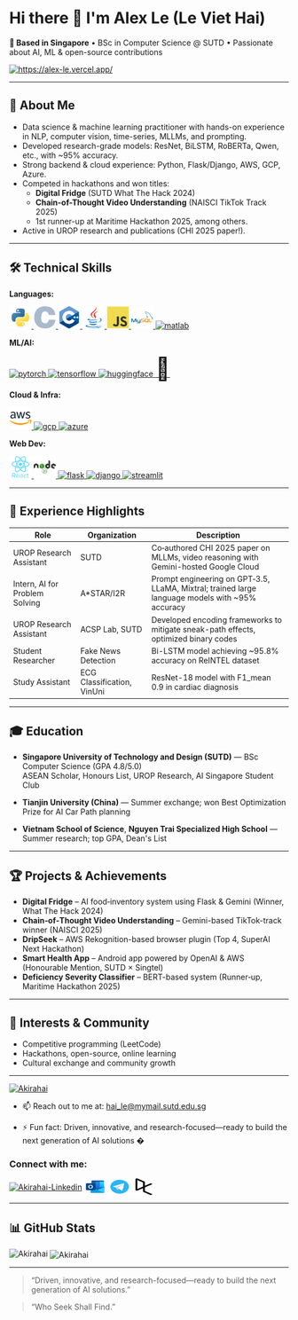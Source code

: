 # Hi there 👋 I'm Alex Le (Le Viet Hai)

**📍 Based in Singapore** • BSc in Computer Science @ SUTD • Passionate about AI, ML & open-source contributions

<p align="left">
  <a href="https://alex-le.vercel.app/" target="blank">
    <img src="https://img.shields.io/badge/Visit_My_Portfolio-https://alex--le.vercel.app/-0e75b6?style=for-the-badge" alt="https://alex-le.vercel.app/ ">
  </a>
</p>

---

## 🚀 About Me

- Data science & machine learning practitioner with hands-on experience in NLP, computer vision, time-series, MLLMs, and prompting.
- Developed research-grade models: ResNet, BiLSTM, RoBERTa, Qwen, etc., with ~95% accuracy.
- Strong backend & cloud experience: Python, Flask/Django, AWS, GCP, Azure.
- Competed in hackathons and won titles:  
  - **Digital Fridge** (SUTD What The Hack 2024)  
  - **Chain-of-Thought Video Understanding** (NAISCI TikTok Track 2025)  
  - 1st runner-up at Maritime Hackathon 2025, among others.
- Active in UROP research and publications (CHI 2025 paper!).

---

## 🛠️ Technical Skills

**Languages:** 
<p align="left">
<a href="https://www.python.org" target="_blank" rel="noreferrer"> <img src="https://raw.githubusercontent.com/devicons/devicon/master/icons/python/python-original.svg" alt="python" width="40" height="40"/> </a>
<a href="https://www.cprogramming.com/" target="_blank" rel="noreferrer"> <img src="https://raw.githubusercontent.com/devicons/devicon/master/icons/c/c-original.svg" alt="c" width="40" height="40"/> </a>
<a href="https://www.w3schools.com/cpp/" target="_blank" rel="noreferrer"> <img src="https://raw.githubusercontent.com/devicons/devicon/master/icons/cplusplus/cplusplus-original.svg" alt="cplusplus" width="40" height="40"/> </a>
<a href="https://www.java.com" target="_blank" rel="noreferrer"> <img src="https://raw.githubusercontent.com/devicons/devicon/master/icons/java/java-original.svg" alt="java" width="40" height="40"/> </a>
<a href="https://developer.mozilla.org/en-US/docs/Web/JavaScript" target="_blank" rel="noreferrer"> <img src="https://raw.githubusercontent.com/devicons/devicon/master/icons/javascript/javascript-original.svg" alt="javascript" width="40" height="40"/> </a>
<a href="https://www.mysql.com/" target="_blank" rel="noreferrer"> <img src="https://raw.githubusercontent.com/devicons/devicon/master/icons/mysql/mysql-original-wordmark.svg" alt="sql" width="40" height="40"/> </a>
<a href="https://www.mathworks.com/" target="_blank" rel="noreferrer"> <img src="https://upload.wikimedia.org/wikipedia/commons/2/21/Matlab_Logo.png" alt="matlab" width="40" height="40"/> </a>
</p>

**ML/AI:** 
<p align="left">
<a href="https://pytorch.org/" target="_blank" rel="noreferrer"> <img src="https://www.vectorlogo.zone/logos/pytorch/pytorch-icon.svg" alt="pytorch" width="40" height="40"/> </a>
<a href="https://www.tensorflow.org" target="_blank" rel="noreferrer"> <img src="https://www.vectorlogo.zone/logos/tensorflow/tensorflow-icon.svg" alt="tensorflow" width="40" height="40"/> </a>
<a href="https://huggingface.co/" target="_blank" rel="noreferrer"> <img src="https://huggingface.co/front/assets/huggingface_logo-noborder.svg" alt="huggingface" width="40" height="40"/> </a>
<a href="https://www.langchain.com/" target="_blank" rel="noreferrer"> <span style="font-size: 40px;">🦜</span> </a>
</p>

**Cloud & Infra:** 
<p align="left">
<a href="https://aws.amazon.com" target="_blank" rel="noreferrer"> <img src="https://raw.githubusercontent.com/devicons/devicon/master/icons/amazonwebservices/amazonwebservices-original-wordmark.svg" alt="aws" width="40" height="40"/> </a>
<a href="https://cloud.google.com/" target="_blank" rel="noreferrer"> <img src="https://www.vectorlogo.zone/logos/google_cloud/google_cloud-icon.svg" alt="gcp" width="40" height="40"/> </a>
<a href="https://azure.microsoft.com/" target="_blank" rel="noreferrer"> <img src="https://www.vectorlogo.zone/logos/microsoft_azure/microsoft_azure-icon.svg" alt="azure" width="40" height="40"/> </a>
</p>

**Web Dev:** 
<p align="left">
<a href="https://reactjs.org/" target="_blank" rel="noreferrer"> <img src="https://raw.githubusercontent.com/devicons/devicon/master/icons/react/react-original-wordmark.svg" alt="react" width="40" height="40"/> </a>
<a href="https://nodejs.org" target="_blank" rel="noreferrer"> <img src="https://raw.githubusercontent.com/devicons/devicon/master/icons/nodejs/nodejs-original-wordmark.svg" alt="nodejs" width="40" height="40"/> </a>
<a href="https://flask.palletsprojects.com/" target="_blank" rel="noreferrer"> <img src="https://cdn.jsdelivr.net/gh/devicons/devicon/icons/flask/flask-original.svg" alt="flask" width="40" height="40"/> </a>
<a href="https://www.djangoproject.com/" target="_blank" rel="noreferrer"> <img src="https://cdn.worldvectorlogo.com/logos/django.svg" alt="django" width="40" height="40"/> </a>
<a href="https://streamlit.io/" target="_blank" rel="noreferrer"> <img src="https://streamlit.io/images/brand/streamlit-mark-color.png" alt="streamlit" width="40" height="40"/> </a>
</p>

---

## 💼 Experience Highlights

| Role | Organization | Description |
|------|--------------|-------------|
| UROP Research Assistant | SUTD | Co‑authored CHI 2025 paper on MLLMs, video reasoning with Gemini-hosted Google Cloud |
| Intern, AI for Problem Solving | A*STAR/I2R | Prompt engineering on GPT‑3.5, LLaMA, Mixtral; trained large language models with ~95% accuracy |
| UROP Research Assistant | ACSP Lab, SUTD | Developed encoding frameworks to mitigate sneak-path effects, optimized binary codes |
| Student Researcher | Fake News Detection | Bi-LSTM model achieving ~95.8% accuracy on ReINTEL dataset |
| Study Assistant | ECG Classification, VinUni | ResNet-18 model with F1_mean 0.9 in cardiac diagnosis |

---

## 🎓 Education

- **Singapore University of Technology and Design (SUTD)** — BSc Computer Science (GPA 4.8/5.0)  
  ASEAN Scholar, Honours List, UROP Research, AI Singapore Student Club

- **Tianjin University (China)** — Summer exchange; won Best Optimization Prize for AI Car Path planning

- **Vietnam School of Science**, **Nguyen Trai Specialized High School** — Summer research; top GPA, Dean's List

---

## 🏆 Projects & Achievements

- **Digital Fridge** – AI food‑inventory system using Flask & Gemini (Winner, What The Hack 2024)  
- **Chain‑of‑Thought Video Understanding** – Gemini-based TikTok-track winner (NAISCI 2025)  
- **DripSeek** – AWS Rekognition-based browser plugin (Top 4, SuperAI Next Hackathon)  
- **Smart Health App** – Android app powered by OpenAI & AWS (Honourable Mention, SUTD × Singtel)  
- **Deficiency Severity Classifier** – BERT-based system (Runner‑up, Maritime Hackathon 2025)

---

## 🌱 Interests & Community

- Competitive programming (LeetCode)  
- Hackathons, open-source, online learning  
- Cultural exchange and community growth

---

<p align="left"> <a href="https://github.com/ryo-ma/github-profile-trophy"><img src="https://github-profile-trophy.vercel.app/?username=Akirahai" alt="Akirahai" /></a> </p>

- 📫 Reach out to me at: hai_le@mymail.sutd.edu.sg

- ⚡ Fun fact: Driven, innovative, and research-focused—ready to build the next generation of AI solutions �

<h3 align="left">Connect with me:</h3>
<p align="left">
<a href="https://www.linkedin.com/in/hai-le-260a1a23b/" target="blank"><img align="center" src="https://raw.githubusercontent.com/rahuldkjain/github-profile-readme-generator/master/src/images/icons/Social/linked-in-alt.svg" alt="Akirahai-Linkedin" height="30" width="40"/></a>
<a href="hai_le@mymail.sutd.edu.sg" target="blank"><img align="center" src="./assets/icons/icons8-outlook.svg" alt="Akirahai-Outlook" height="30" width="40"/></a>
<a href="https://t.me/viethai_le" target="blank"><img align="center" src="./assets/icons/icons8-telegram.svg" alt="Akirahai-Telegram" height="30" width="40"/></a>
<a href="https://www.datacamp.com/portfolio/lehaivin03" target="blank"><img align="center" src="./assets/icons/datacamp.svg" alt="Akirahai-DataCamp" height="30" width="40"/></a>
</p>


---

## 📊 GitHub Stats

<p><img align="left" src="https://github-readme-stats.vercel.app/api/top-langs?username=Akirahai&show_icons=true&locale=en&layout=compact" alt="Akirahai" /></p>

<p>&nbsp;<img align="center" src="https://github-readme-stats.vercel.app/api?username=Akirahai&show_icons=true&locale=en" alt="Akirahai" /></p>

<!-- ![Alex's GitHub stats](https://github-readme-stats.vercel.app/api?username=Akirahai&show_icons=true&theme=radical) -->

---

> “Driven, innovative, and research-focused—ready to build the next generation of AI solutions.” 

> “Who Seek Shall Find.” 